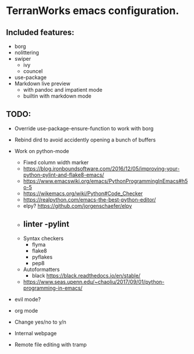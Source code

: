 # TerranWorks emacs configuration.

## Included features:
- borg
- nolittering
- swiper
	- ivy
	- councel
- use-package
- Markdown live preview
	- with pandoc and impatient mode
	- builtin with markdown mode

## TODO:
- Override use-package-ensure-function to work with borg
- Rebind dird to avoid accidently opening a bunch of buffers
- Work on python-mode
	- Fixed column width marker
	- https://blog.ironboundsoftware.com/2016/12/05/improving-your-python-pylint-and-flake8-emacs/
	- https://www.emacswiki.org/emacs/PythonProgrammingInEmacs#h5o-5
	- https://wikemacs.org/wiki/Python#Code_Checker
	- https://realpython.com/emacs-the-best-python-editor/
	- elpy? https://github.com/jorgenschaefer/elpy
	- linter
		-pylint
		-
	- Syntax checkers
		- flyma
		- flake8
		- pyflakes
		- pep8
	- Autoformatters
		- black https://black.readthedocs.io/en/stable/
	- https://www.seas.upenn.edu/~chaoliu/2017/09/01/python-programming-in-emacs/
	
- evil mode?
- org mode
- Change yes/no to y/n
- Internal webpage
- Remote file editing with tramp

